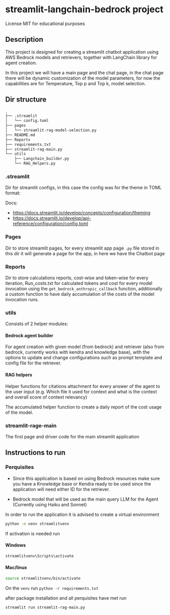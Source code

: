 # streamlit-langchain-bedrock project

License MIT for educational purposes

## Description

This project is designed for creating a streamlit chatbot application using AWS Bedrock models and retrievers, together with LangChain library for agent creation.

In this project we will have a main page and the chat page, in the chat page there will be dynamic customization of the model parameters, for now the capabilities are for Temperature, Top p and Top k, model selection.

## Dir structure

```bash
.
├── .streamlit
│   └── config.toml
├── pages
│   └── streamlit-rag-model-selection.py
├── README.md
├── Reports 
├── requirements.txt
├── streamlit-rag-main.py
└── utils
    ├── Langchain_builder.py
    └── RAG_Helpers.py
```

### .streamlit

Dir for streamlit configs, in this case the config was for the theme in TOML format:

Docs:

* <https://docs.streamlit.io/develop/concepts/configuration/theming>
* <https://docs.streamlit.io/develop/api-reference/configuration/config.toml>

### Pages

Dir to store streamlit pages, for every streamlit app page `.py` file stored in this dir it will generate a page for the app, in here we have the Chatbot page

### Reports

Dir to store calculations reports, cost-wise and token-wise for every iteration, Run_costs.txt for calculated tokens and cost for every model invocation using the `get_bedrock_anthropic_callback` function, additionally a custom function to have daily accumulation of the costs of the model invocation runs.

### utils

Consists of 2 helper modules:

#### Bedrock agent builder

For agent creation with given model (from bedrock) and retriever (also from bedrock, currently works with kendra and knowledge base), with the options to update and change configurations such as prompt template and config file for the retriever.

#### RAG helpers

Helper functions for citations attachment for every answer of the agent to the user input (e.g. Which file it used for context and what is the context and overall score of context relevancy)

The accumulated helper function to create a daily report of the cost usage of the model.

### streamlit-rage-main

The first page and driver code for the main streamlit application

## Instructions to run

### Perquisites

* Since this application is based on using Bedrock resources make sure you have a Knowledge base or Kendra ready to be used since the application will need either ID for the retriever.

* Bedrock model that will be used as the main query LLM for the Agent (Currently using Haiku and Sonnet)

In order to run the application it is advised to create a virtual environment

```bash
python -m venv streamlitvenv
```

If activation is needed run

#### Windows

```bash
streamlitvenv\Scripts\activate
```

#### Mac/linux

```bash
source streamlitvenv/bin/activate
```

On the `venv` run `python -r requirements.txt`

after package installation and all perquisites have met run

```bash
streamlit run streamlit-rag-main.py
```
